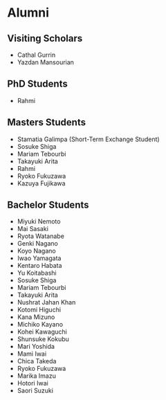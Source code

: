# Alumni

## Visiting Scholars

* Cathal Gurrin
* Yazdan Mansourian

## PhD Students

* Rahmi

## Masters Students

* Stamatia Galimpa \(Short-Term Exchange Student\)
* Sosuke Shiga
* Mariam Tebourbi
* Takayuki Arita
* Rahmi
* Ryoko Fukuzawa
* Kazuya Fujikawa

## Bachelor Students

* Miyuki Nemoto
* Mai Sasaki
* Ryota Watanabe
* Genki Nagano
* Koyo Nagano
* Iwao Yamagata
* Kentaro Habata
* Yu Koitabashi
* Sosuke Shiga
* Mariam Tebourbi
* Takayuki Arita
* Nushrat Jahan Khan
* Kotomi Higuchi
* Kana Mizuno
* Michiko Kayano
* Kohei Kawaguchi
* Shunsuke Kokubu
* Mari Yoshida
* Mami Iwai
* Chica Takeda
* Ryoko Fukuzawa
* Marika Imazu
* Hotori Iwai
* Saori Suzuki

